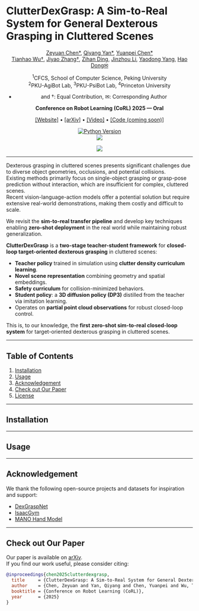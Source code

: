 # ClutterDexGrasp: A Sim-to-Real System for General Dexterous Grasping in Cluttered Scenes
<div align="center">

[Zeyuan Chen*](https://chenzyn.github.io), [Qiyang Yan*](https://qiyangyan.github.io/web/), [Yuanpei Chen*](https://cypypccpy.github.io/)  
[Tianhao Wu†](http://tianhaowuhz.github.io/), [Jiyao Zhang†](https://jiyao06.github.io/), [Zihan Ding](https://quantumiracle.github.io/webpage/), [Jinzhou Li](https://kingchou007.github.io/), [Yaodong Yang](https://www.yangyaodong.com/), [Hao Dong✉](https://zsdonghao.github.io/)


<sup>1</sup>CFCS, School of Computer Science, Peking University  
<sup>2</sup>PKU-AgiBot Lab, <sup>3</sup>PKU-PsiBot Lab, <sup>4</sup>Princeton University  


* and †: Equal Contribution, ✉: Corresponding Author  

**Conference on Robot Learning (CoRL) 2025 — Oral**  

[[Website]](https://clutterdexgrasp.github.io/) • [[arXiv]](https://arxiv.org/abs/2506.14317) • [[Video]](https://www.youtube.com/watch?v=RuSxGEG-nlc) • [[Code (coming soon)]](#)  

[![Python Version](https://img.shields.io/badge/Python-3.8+-blue.svg)](#)  
[<img src="https://img.shields.io/badge/Framework-PyTorch-red.svg"/>](https://pytorch.org/)  

![](media/fig1.jpg)  
______________________________________________________________________
</div>

Dexterous grasping in cluttered scenes presents significant challenges due to diverse object geometries, occlusions, and potential collisions.  
Existing methods primarily focus on single-object grasping or grasp-pose prediction without interaction, which are insufficient for complex, cluttered scenes.  
Recent vision-language-action models offer a potential solution but require extensive real-world demonstrations, making them costly and difficult to scale.  

We revisit the **sim-to-real transfer pipeline** and develop key techniques enabling **zero-shot deployment** in the real world while maintaining robust generalization.

**ClutterDexGrasp** is a **two-stage teacher-student framework** for **closed-loop target-oriented dexterous grasping** in cluttered scenes:  

- **Teacher policy** trained in simulation using **clutter density curriculum learning**.  
- **Novel scene representation** combining geometry and spatial embeddings.  
- **Safety curriculum** for collision-minimized behaviors.  
- **Student policy**: a **3D diffusion policy (DP3)** distilled from the teacher via imitation learning.  
- Operates on **partial point cloud observations** for robust closed-loop control.

This is, to our knowledge, the **first zero-shot sim-to-real closed-loop system** for target-oriented dexterous grasping in cluttered scenes.

---

## Table of Contents
1. [Installation](#installation)  
2. [Usage](#usage)  
3. [Acknowledgement](#acknowledgement)  
4. [Check out Our Paper](#check-out-our-paper)  
5. [License](#license)  

---

## Installation
<!-- Empty as requested -->

---

## Usage
<!-- Empty as requested -->

---

## Acknowledgement
We thank the following open-source projects and datasets for inspiration and support:
- [DexGraspNet](https://github.com/PKU-Alignment/DexGraspNet)  
- [IsaacGym](https://developer.nvidia.com/isaac-gym)  
- [MANO Hand Model](https://mano.is.tue.mpg.de/)  

---

## Check out Our Paper
Our paper is available on [arXiv](https://arxiv.org/abs/2506.14317).  
If you find our work useful, please consider citing:  

```bibtex
@inproceedings{chen2025clutterdexgrasp,
  title     = {ClutterDexGrasp: A Sim-to-Real System for General Dexterous Grasping in Cluttered Scenes},
  author    = {Chen, Zeyuan and Yan, Qiyang and Chen, Yuanpei and Wu, Tianhao and Zhang, Jiyao and Ding, Zihan and Li, Jinzhou and Yang, Yaodong and Dong, Hao},
  booktitle = {Conference on Robot Learning (CoRL)},
  year      = {2025}
}
